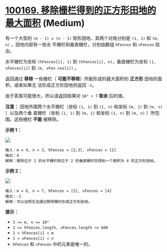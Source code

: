 # [100169. 移除栅栏得到的正方形田地的最大面积][link] (Medium)

[link]: https://leetcode.cn/contest/weekly-contest-377/problems/maximum-square-area-by-removing-fences-from-a-field/

有一个大型的 `(m - 1) x (n - 1)` 矩形田地，其两个对角分别是 `(1, 1)` 和 `(m, n)` ，田地内部有一些水
平栅栏和垂直栅栏，分别由数组 `hFences` 和 `vFences` 给出。

水平栅栏为坐标 `(hFences[i], 1)` 到 `(hFences[i], n)`，垂直栅栏为坐标 `(1, vFences[i])` 到 `(m, vFen
ces[i])` 。

返回通过 **移除** 一些栅栏（ **可能不移除**）所能形成的最大面积的 **正方形** 田地的面积，或者如果无
法形成正方形田地则返回 `-1`。

由于答案可能很大，所以请返回结果对 `10⁹ + 7` **取余** 后的值。

**注意：** 田地外围两个水平栅栏（坐标 `(1, 1)` 到 `(1, n)` 和坐标 `(m, 1)` 到 `(m, n)` ）以及两个垂
直栅栏（坐标 `(1, 1)` 到 `(m, 1)` 和坐标 `(1, n)` 到 `(m, n)` ）所包围。这些栅栏 **不能** 被移除。

**示例 1：**

![](https://assets.leetcode.com/uploads/2023/11/05/screenshot-from-2023-11-05-22-40-25.png)

```
输入：m = 4, n = 3, hFences = [2,3], vFences = [2]
输出：4
解释：移除位于 2 的水平栅栏和位于 2 的垂直栅栏将得到一个面积为 4 的正方形田地。
```

**示例 2：**

![](https://assets.leetcode.com/uploads/2023/11/22/maxsquareareaexample1.png)

```
输入：m = 6, n = 7, hFences = [2], vFences = [4]
输出：-1
解释：可以证明无法通过移除栅栏形成正方形田地。
```

**提示：**

- `3 <= m, n <= 10⁹`
- `1 <= hFences.length, vFences.length <= 600`
- `1 < hFences[i] < m`
- `1 < vFences[i] < n`
- `hFences` 和 `vFences` 中的元素是唯一的。
